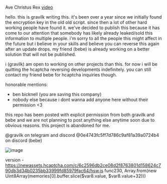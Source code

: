 Ave Christus Rex
[video](https://github.com/user-attachments/assets/4be9365e-79e8-4cef-b32f-6cb178af4f7b)

hello. this is gravilk writing this. it's been over a year since we initially found the encryption key in the old old script. since then a lot of other hard working people have found it. we've decided to publish this because it has come to our attention that somebody has likely already leaked/sold this information to multiple people. i'm sorry to all the people this might affect in the future but i believe in your skills and believe you can reverse this again after an update drops. my friend (bebe) is already working on a better solution that will not be published.

i (gravilk) am open to working on other projects than this. for now i will be quitting the hcaptcha reversing developments indefinitely. you can still contact my friend bebe for hcaptcha inquiries though.

honorable mentions:
- ben bicknell (you are saving this company)
- nobody else because i dont wanna add anyone here without their permission <3

this repo has been posted with explicit permission from both gravilk and bebe and we are not planning to post anything else anytime soon due to obvious reasons. this project is abandoned for me.

@gravilk on telegram and discord
@0e4743fc5ff7d786c9af81a39a0724b4 on discord (bebe)

![image](https://github.com/user-attachments/assets/2914828c-a695-4c38-b80e-dae0584ea82e)

version - https://newassets.hcaptcha.com/c/6c2596db2ce08d2f8763801d158624c790db3d34b0235bb33999fd85979fac64/hsw.js
func230, Array.from(new Uint8Array(memories[0].buffer.slice($var8.value, $var8.value+32)))
